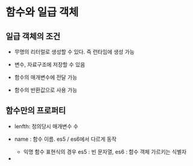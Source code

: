# 함수와 일급 객체

## 일급 객체의 조건

- 무명의 리터럴로 생성할 수 있다. 즉 런타임에 생성 가능

- 변수, 자료구조에 저장할 수 있음

- 함수의 매개변수에 전달 가능

- 함수의 반환값으로 사용 가능

## 함수만의 프로퍼티

- lenfth: 정의당시 매개변수 수

- name : 함수 이름. es5 / es6에서 다르게 동작 
  - 익명 함수 표현식의 경우 es5 : 빈 문자열, es6 : 함수 객체 가르키는 식별자
- 
